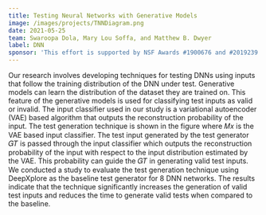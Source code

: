 ```yaml
---
title: Testing Neural Networks with Generative Models
image: /images/projects/TNNDiagram.png
date: 2021-05-25
team: Swaroopa Dola, Mary Lou Soffa, and Matthew B. Dwyer 
label: DNN
sponsor: 'This effort is supported by NSF Awards #1900676 and #2019239'
---
```


Our research involves developing techniques for testing DNNs using inputs that follow the training distribution of the DNN under test. Generative models can learn the distribution of the dataset they are trained on. This feature of the generative models is used for classifying test inputs as valid or invalid. The input classifier used in our study is a variational autoencoder (VAE) based algorithm that outputs the reconstruction probability of the input. The test generation technique is shown in the figure where 𝑀𝑥 is the VAE based input classifier. The test input generated by the test generator 𝐺𝑇 is passed through the input classifier which outputs the reconstruction probability of the input with respect to the input distribution estimated by the VAE. This probability can guide the 𝐺𝑇 in generating valid test inputs. We conducted a study to evaluate the test generation technique using DeepXplore as the baseline test generator for 8 DNN networks. The results indicate that the technique significantly increases the generation of valid test inputs and reduces the time to generate valid tests when compared to the baseline.